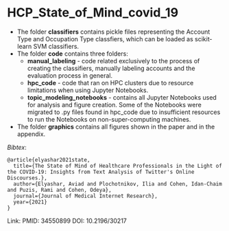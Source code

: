 # HCP_State_of_Mind_covid_19

- The folder **classifiers** contains pickle files representing the Account Type and Occupation Type classfiers, which can be loaded as scikit-learn SVM classifiers.
- The folder **code** contains three folders:
	- **manual_labeling** - code related exclusively to the process of creating the classifiers, manually labeling accounts and the evaluation process in general.
	-  **hpc_code** - code that ran on HPC clusters due to resource limitations when using Jupyter Notebooks. 
	- **topic_modeling_notebooks** - contains all Jupyter Notebooks used for analysis and figure creation. Some of the Notebooks were migrated to .py files found in hpc_code due to insufficient resources to run the Notebooks on non-super-computing machines.
-   The folder **graphics** contains all figures shown in the paper and in the appendix.


*Bibtex*:
```
@article{elyashar2021state,
  title={The State of Mind of Healthcare Professionals in the Light of the COVID-19: Insights from Text Analysis of Twitter's Online Discourses.},
  author={Elyashar, Aviad and Plochotnikov, Ilia and Cohen, Idan-Chaim and Puzis, Rami and Cohen, Odeya},
  journal={Journal of Medical Internet Research},
  year={2021}
}
```
Link:
PMID: 34550899 DOI: 10.2196/30217
